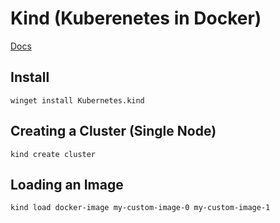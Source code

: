 # Kind (Kuberenetes in Docker)

[Docs](https://kind.sigs.k8s.io/docs/user/quick-start#installing-with-a-package-manager)

## Install

`winget install Kubernetes.kind`

## Creating a Cluster (Single Node)

`kind create cluster`

## Loading an Image

`kind load docker-image my-custom-image-0 my-custom-image-1`




